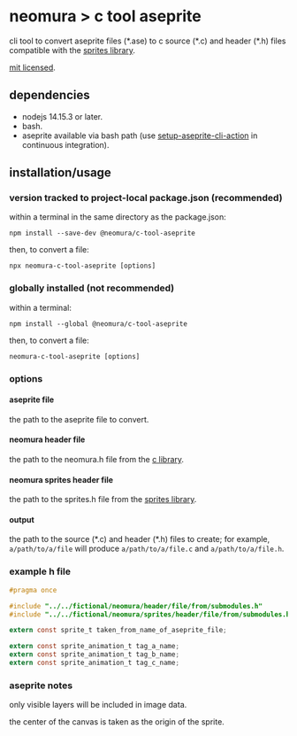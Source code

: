 # neomura > c tool aseprite

cli tool to convert aseprite files (\*.ase) to c source (\*.c) and header (\*.h)
files compatible with the
[sprites library](https://github.com/neomura/c-library-sprites).

[mit licensed](./license.md).

## dependencies

- nodejs 14.15.3 or later.
- bash.
- aseprite available via bash path (use
  [setup-aseprite-cli-action](https://github.com/neomura/setup-aseprite-cli-action)
  in continuous integration).

## installation/usage

### version tracked to project-local package.json (recommended)

within a terminal in the same directory as the package.json:

`npm install --save-dev @neomura/c-tool-aseprite`

then, to convert a file:

`npx neomura-c-tool-aseprite [options]`

### globally installed (not recommended)

within a terminal:

`npm install --global @neomura/c-tool-aseprite`

then, to convert a file:

`neomura-c-tool-aseprite [options]`

### options

#### aseprite file

the path to the aseprite file to convert.

#### neomura header file

the path to the neomura.h file from the
[c library](https://github.com/neomura/c-library).

#### neomura sprites header file

the path to the sprites.h file from the
[sprites library](https://github.com/neomura/c-library-sprites).

#### output

the path to the source (\*.c) and header (\*.h) files to create; for example,
`a/path/to/a/file` will produce `a/path/to/a/file.c` and `a/path/to/a/file.h`.

### example h file

```c
#pragma once

#include "../../fictional/neomura/header/file/from/submodules.h"
#include "../../fictional/neomura/sprites/header/file/from/submodules.h"

extern const sprite_t taken_from_name_of_aseprite_file;

extern const sprite_animation_t tag_a_name;
extern const sprite_animation_t tag_b_name;
extern const sprite_animation_t tag_c_name;
```

### aseprite notes

only visible layers will be included in image data.

the center of the canvas is taken as the origin of the sprite.
